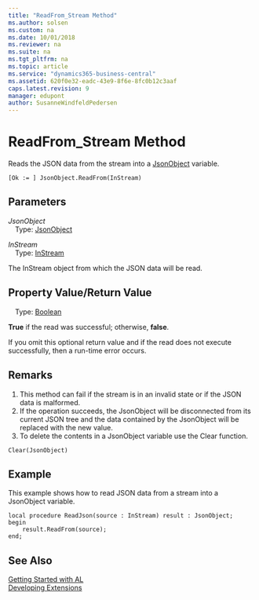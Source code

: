 ```yaml
---
title: "ReadFrom_Stream Method"
ms.author: solsen
ms.custom: na
ms.date: 10/01/2018
ms.reviewer: na
ms.suite: na
ms.tgt_pltfrm: na
ms.topic: article
ms.service: "dynamics365-business-central"
ms.assetid: 620f0e32-eadc-43e9-8f6e-8fc0b12c3aaf
caps.latest.revision: 9
manager: edupont
author: SusanneWindfeldPedersen
---
```


 

# ReadFrom_Stream Method
Reads the JSON data from the stream into a [JsonObject](jsonobject-class.md) variable.

```
[Ok := ] JsonObject.ReadFrom(InStream)
```

## Parameters
*JsonObject*  
&emsp;Type: [JsonObject](jsonobject-class.md)

*InStream*  
&emsp;Type: [InStream](../datatypes/devenv-instream-and-outstream-data-types.md)

The InStream object from which the JSON data will be read.

## Property Value/Return Value
&emsp;Type: [Boolean](../datatypes/devenv-boolean-data-type.md)

**True** if the read was successful; otherwise, **false**.

If you omit this optional return value and if the read does not execute successfully, then a run-time error occurs.

## Remarks
1. This method can fail if the stream is in an invalid state or if the JSON data is malformed.
2. If the operation succeeds, the JsonObject will be disconnected from its current JSON tree and the data contained by the JsonObject will be replaced with the new value.
3. To delete the contents in a JsonObject variable use the Clear function.

```
Clear(JsonObject)
```

## Example
This example shows how to read JSON data from a stream into a JsonObject variable.

```
local procedure ReadJson(source : InStream) result : JsonObject;
begin
    result.ReadFrom(source);    
end;
```
## See Also
[Getting Started with AL](../devenv-get-started.md)  
[Developing Extensions](../devenv-dev-overview.md)
